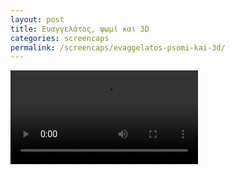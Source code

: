 ```yaml
---
layout: post
title: Ευαγγελάτος, ψωμί και 3D
categories: screencaps
permalink: /screencaps/evaggelatos-psomi-kai-3d/
---
```


<video controls>
  <source src="https://www.dropbox.com/s/ua5t4r2zvhx04u7/Recording%202022-04-07%20at%2023.08.15.mp4?raw=1" type="video/mp4">
Your browser does not support the video tag.
</video>